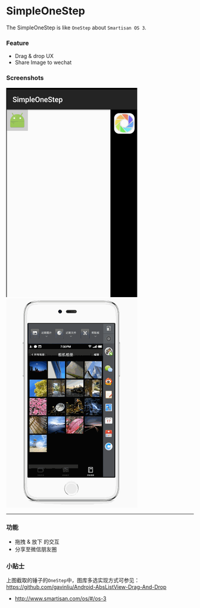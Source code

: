 # SimpleOneStep

The SimpleOneStep is like ``OneStep`` about ``Smartisan OS 3``.

### Feature

* Drag & drop UX
* Share Image to wechat

### Screenshots

![SimpleOneStep](screenshots.gif) ![OneStep](screenshots2.gif)

-------

### 功能

* 拖拽 & 放下 的交互
* 分享至微信朋友圈

### 小贴士

上图截取的锤子的``OneStep``中，图库多选实现方式可参见：https://github.com/gavinliu/Android-AbsListView-Drag-And-Drop

* http://www.smartisan.com/os/#/os-3
